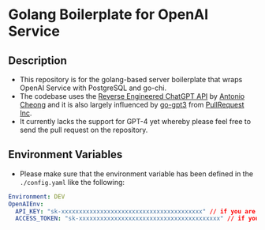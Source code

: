 # Golang Boilerplate for OpenAI Service
## Description
* This repository is for the golang-based server boilerplate that wraps OpenAI Service with PostgreSQL and go-chi.
* The codebase uses the [Reverse Engineered ChatGPT API](https://github.com/acheong08/ChatGPT) by [Antonio Cheong](https://github.com/acheong08) and it is also largely influenced by [go-gpt3](https://github.com/PullRequestInc/go-gpt3) from [PullRequest Inc](https://github.com/PullRequestInc).
* It currently lacks the support for GPT-4 yet whereby please feel free to send the pull request on the repository.

## Environment Variables
* Please make sure that the environment variable has been defined in the `./config.yaml` like the following:
```yaml
Environment: DEV
OpenAIEnv:
  API_KEY: "sk-xxxxxxxxxxxxxxxxxxxxxxxxxxxxxxxxxxxxxxxx" // if you are going to use the official API
  ACCESS_TOKEN: "sk-xxxxxxxxxxxxxxxxxxxxxxxxxxxxxxxxxxxxxxxx" // if you are going to use the reverse-engineered API
```